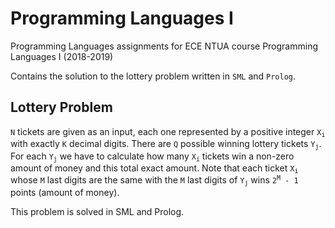 # Programming Languages I 
Programming Languages assignments for ECE NTUA course Programming Languages I (2018-2019)

Contains the solution to the lottery problem written in `SML` and `Prolog`. 

## Lottery Problem 

`N` tickets are given as an input, each one represented by a positive integer <code>X<sub>i</sub></code> with exactly `K` decimal digits. There are `Q` possible winning lottery tickets <code>Y<sub>j</sub></code>. For each <code>Y<sub>j</sub></code> we have to calculate how many <code>X<sub>i</sub></code> tickets win a non-zero amount of money and this total exact amount. Note that each ticket <code>X<sub>i</sub></code> whose <code>M</code> last digits are the same with the <code>M</code> last digits of <code>Y<sub>j</sub></code> wins <code>2<sup>M</sup> - 1 </code> points (amount of money).

This problem is solved in SML and Prolog.
